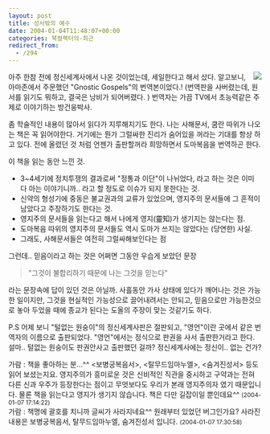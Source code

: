```yaml
---
layout: post
title: 성서밖의 예수
date: 2004-01-04T11:48:07+00:00
categories: 북컬렉터의-최근
redirect_from:
  - /294
---
```


<a href="http://www.mindvision.org/checkbang/checkbook/viewbody_new.php?code=checkbook&amp;page=1&amp;number=147"><img src="http://www.mindvision.org/checkbang/checkbook/images/jbook_image/jcbe1.jpg" align="right" /></a>아주 한참 전에 정신세계사에서 나온 것이었는데, 세일한다고 해서 샀다. 알고보니, 아마존에서 주문했던 "Gnostic Gospels"의 번역본이었다.! (번역판을 사버렸는데, 원서를 읽기도 뭐하고, 결국은 낭비가 되어버렸다. ) 번역자는 가끔 TV에서 초능력같은 주제로 이야기하는 방건웅박사.

좀 학술적인 내용이 많아서 읽다가 지루해지기도 한다. 나는 사해문서, 쿰란 따위가 나오는 책은 꼭 읽어야한다. 거기에는 뭔가 그럴싸한 진리가 숨어있을 꺼라는 기대를 항상 하고 있다. 전에 올렸던 것 처럼 언젠가 출판할꺼라 희망하면서 도마복음을 번역하곤 한다.

이 책을 읽는 동안 느낀 것.

<ul>

<li>3~4세기에 정치투쟁의 결과로써 "정통과 이단"이 나뉘었다, 라고 하는 것은 이미 다 아는 이야기니까.. 라고 할 정도로 이슈가 되지 못한다는 것.</li>

<li>신약의 형성기에 중동은 불교권과의 교류가 있었으며, 영지주의 문서들에 그 흔적이 남았다고 주장하기도 한다는 것.</li>

<li>영지주의 문서들을 읽는다고 해서 나에게 영지(靈知)가 생기지는 않는다는 점.</li>

<li>도마복음 따위의 영지주의 문서들도 역시 도마가 쓰지는 않았다는 (당연한) 사실.</li>

<li>그래도, 사해문서들은 여전히 그럴싸해보인다는 점</li>

</ul>

그런데.. 믿음이라고 하는 것은 어쩌면 그동안 우습게 보았던 문장

> "그것이 불합리하기 때문에 나는 그것을 믿는다"

라는 문장속에 답이 있던 것은 아닐까. 사흘동안 가사 상태에 있다가 깨어나는 것은 가능한 일이지만, 그것을 현실적인 가능성으로 끌어내려서는 안되고, 믿음으로만 가능한것으로 놓아 두었을 때에 종교가 된다는 도올의 주장이 맞는 것같기도 하다.

P.S 어제 보니 "털없는 원숭이"의 정신세계사판은 절판되고, "영언"이란 곳에서 같은 번역자의 이름으로 출판되었다. "영언"에서는 정식으로 판권을 사서 출판한거라고 한다. 설마.. 털없는 원숭이도 판권안사고 출판했던 걸까? 정신세계사에는 정신이.. 없는 건가?
<div id=comments>
<div class=comment>
<!--- cmt:624 --->
<!--- mail: --->
<!--- parent:0 --->
가람 : 
책을 좋아하는 분...^^ <보병궁복음서>, <탈무드임마누엘>, <숨겨진성서> 등도 읽어 보셨는지요. 영지주의가 흥미로운 것은 신비적인 직관을 중시하고 구약과는 전혀 다른 신과 우주가 등장한다는 점이고 무엇보다도 우리가 본래 영지주의자 였기 때문입니다. 물론 책을 읽는다고 영지가 생기지 않습니다. 책은 다만 길잡이일 뿐인데요^^
 <small>(2004-01-07 17:14:22)</small>
</div>
<div class=comment>
<!--- cmt:625 --->
<!--- mail: --->
<!--- parent:0 --->
가람 : 
책명에 괄호를 치니까 글씨가 사라지네요^^ 원래부터 있었던 버그인가요? 사라진 내용은 보병궁복음서, 탈무드임마누엘, 숨겨진성서 입니다.
 <small>(2004-01-07 17:30:58)</small>
</div>
</div>
